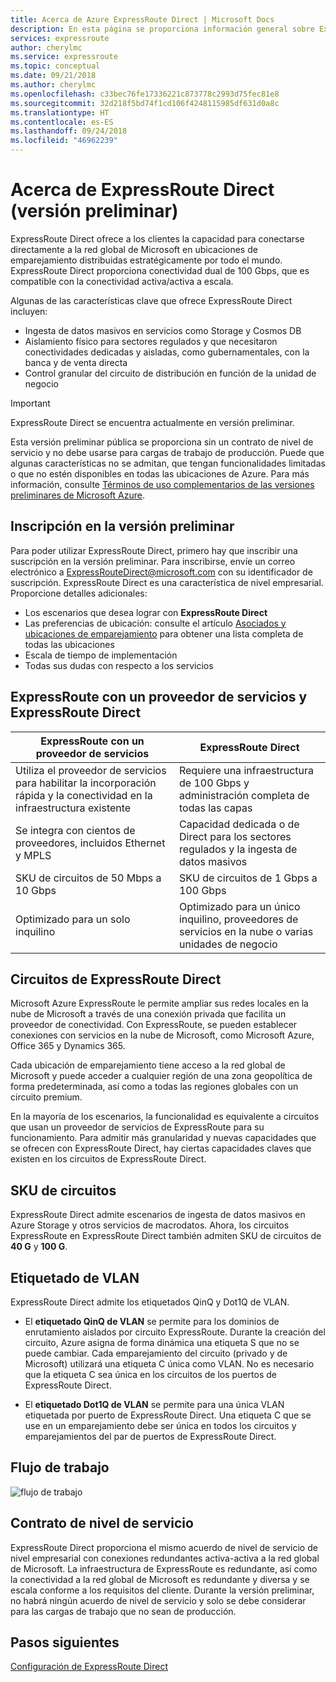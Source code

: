 ```yaml
---
title: Acerca de Azure ExpressRoute Direct | Microsoft Docs
description: En esta página se proporciona información general sobre ExpressRoute Direct (versión preliminar)
services: expressroute
author: cherylmc
ms.service: expressroute
ms.topic: conceptual
ms.date: 09/21/2018
ms.author: cherylmc
ms.openlocfilehash: c33bec76fe17336221c873778c2993d75fec81e8
ms.sourcegitcommit: 32d218f5bd74f1cd106f4248115985df631d0a8c
ms.translationtype: HT
ms.contentlocale: es-ES
ms.lasthandoff: 09/24/2018
ms.locfileid: "46962239"
---
```

# <a name="about-expressroute-direct-preview"></a>Acerca de ExpressRoute Direct (versión preliminar)

ExpressRoute Direct ofrece a los clientes la capacidad para conectarse directamente a la red global de Microsoft en ubicaciones de emparejamiento distribuidas estratégicamente por todo el mundo. ExpressRoute Direct proporciona conectividad dual de 100 Gbps, que es compatible con la conectividad activa/activa a escala. 

Algunas de las características clave que ofrece ExpressRoute Direct incluyen:

* Ingesta de datos masivos en servicios como Storage y Cosmos DB 
* Aislamiento físico para sectores regulados y que necesitaron conectividades dedicadas y aisladas, como gubernamentales, con la banca y de venta directa 
* Control granular del circuito de distribución en función de la unidad de negocio

> [!IMPORTANT]
> ExpressRoute Direct se encuentra actualmente en versión preliminar.
>
> Esta versión preliminar pública se proporciona sin un contrato de nivel de servicio y no debe usarse para cargas de trabajo de producción. Puede que algunas características no se admitan, que tengan funcionalidades limitadas o que no estén disponibles en todas las ubicaciones de Azure. Para más información, consulte [Términos de uso complementarios de las versiones preliminares de Microsoft Azure](https://azure.microsoft.com/support/legal/preview-supplemental-terms/).

## <a name="enroll-in-the-preview"></a>Inscripción en la versión preliminar

Para poder utilizar ExpressRoute Direct, primero hay que inscribir una suscripción en la versión preliminar. Para inscribirse, envíe un correo electrónico a <ExpressRouteDirect@microsoft.com> con su identificador de suscripción. ExpressRoute Direct es una característica de nivel empresarial. Proporcione detalles adicionales:

* Los escenarios que desea lograr con **ExpressRoute Direct**
* Las preferencias de ubicación: consulte el artículo [Asociados y ubicaciones de emparejamiento](expressroute-locations-providers.md) para obtener una lista completa de todas las ubicaciones
* Escala de tiempo de implementación
* Todas sus dudas con respecto a los servicios

## <a name="expressroute-using-a-service-provider-and-expressroute-direct"></a>ExpressRoute con un proveedor de servicios y ExpressRoute Direct

| **ExpressRoute con un proveedor de servicios** | **ExpressRoute Direct** | 
| --- | --- | 
| Utiliza el proveedor de servicios para habilitar la incorporación rápida y la conectividad en la infraestructura existente | Requiere una infraestructura de 100 Gbps y administración completa de todas las capas
| Se integra con cientos de proveedores, incluidos Ethernet y MPLS | Capacidad dedicada o de Direct para los sectores regulados y la ingesta de datos masivos | 
| SKU de circuitos de 50 Mbps a 10 Gbps | SKU de circuitos de 1 Gbps a 100 Gbps
| Optimizado para un solo inquilino | Optimizado para un único inquilino, proveedores de servicios en la nube o varias unidades de negocio

## <a name="expressroute-direct-circuits"></a>Circuitos de ExpressRoute Direct

Microsoft Azure ExpressRoute le permite ampliar sus redes locales en la nube de Microsoft a través de una conexión privada que facilita un proveedor de conectividad. Con ExpressRoute, se pueden establecer conexiones con servicios en la nube de Microsoft, como Microsoft Azure, Office 365 y Dynamics 365.  

Cada ubicación de emparejamiento tiene acceso a la red global de Microsoft y puede acceder a cualquier región de una zona geopolítica de forma predeterminada, así como a todas las regiones globales con un circuito premium.  

En la mayoría de los escenarios, la funcionalidad es equivalente a circuitos que usan un proveedor de servicios de ExpressRoute para su funcionamiento. Para admitir más granularidad y nuevas capacidades que se ofrecen con ExpressRoute Direct, hay ciertas capacidades claves que existen en los circuitos de ExpressRoute Direct.

## <a name="circuit-skus"></a>SKU de circuitos

ExpressRoute Direct admite escenarios de ingesta de datos masivos en Azure Storage y otros servicios de macrodatos. Ahora, los circuitos ExpressRoute en ExpressRoute Direct también admiten SKU de circuitos de **40 G** y **100 G**. 

## <a name="vlan-tagging"></a>Etiquetado de VLAN

ExpressRoute Direct admite los etiquetados QinQ y Dot1Q de VLAN.

* El **etiquetado QinQ de VLAN** se permite para los dominios de enrutamiento aislados por circuito ExpressRoute. Durante la creación del circuito, Azure asigna de forma dinámica una etiqueta S que no se puede cambiar. Cada emparejamiento del circuito (privado y de Microsoft) utilizará una etiqueta C única como VLAN. No es necesario que la etiqueta C sea única en los circuitos de los puertos de ExpressRoute Direct. 

* El **etiquetado Dot1Q de VLAN** se permite para una única VLAN etiquetada por puerto de ExpressRoute Direct. Una etiqueta C que se use en un emparejamiento debe ser única en todos los circuitos y emparejamientos del par de puertos de ExpressRoute Direct.

## <a name="workflow"></a>Flujo de trabajo

![flujo de trabajo](./media/expressroute-erdirect-about/workflow1.png)

## <a name="sla"></a>Contrato de nivel de servicio

ExpressRoute Direct proporciona el mismo acuerdo de nivel de servicio de nivel empresarial con conexiones redundantes activa-activa a la red global de Microsoft. La infraestructura de ExpressRoute es redundante, así como la conectividad a la red global de Microsoft es redundante y diversa y se escala conforme a los requisitos del cliente. Durante la versión preliminar, no habrá ningún acuerdo de nivel de servicio y solo se debe considerar para las cargas de trabajo que no sean de producción.

## <a name="next-steps"></a>Pasos siguientes

[Configuración de ExpressRoute Direct](expressroute-howto-erdirect.md)